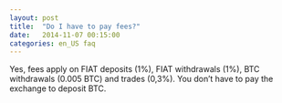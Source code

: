 ```yaml
---
layout: post
title:  "Do I have to pay fees?"
date:   2014-11-07 00:15:00
categories: en_US faq
---
```


Yes, fees apply on FIAT deposits (1%), FIAT withdrawals (1%), BTC withdrawals (0.005 BTC) and trades (0,3%). You don’t have to pay the exchange to deposit BTC.
